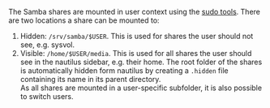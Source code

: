 The Samba shares are mounted in user context using the [sudo tools](Sudo-tools). There are two locations a share can be mounted to:
1. Hidden: `/srv/samba/$USER`. This is used for shares the user should not see, e.g. sysvol.
2. Visible: `/home/$USER/media`. This is used for all shares the user should see in the nautilus sidebar, e.g. their home.
The root folder of the shares is automatically hidden form nautilus by creating a `.hidden` file containing its name in its parent directory.  
As all shares are mounted in a user-specific subfolder, it is also possible to switch users.